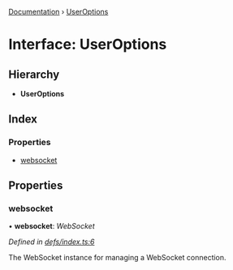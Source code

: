[Documentation](../README.md) › [UserOptions](useroptions.md)

# Interface: UserOptions

## Hierarchy

* **UserOptions**

## Index

### Properties

* [websocket](useroptions.md#websocket)

## Properties

###  websocket

• **websocket**: *WebSocket*

*Defined in [defs/index.ts:6](https://github.com/badbatch/graphql-box/blob/a215d380/packages/websocket-manager/src/defs/index.ts#L6)*

The WebSocket instance for managing a
WebSocket connection.
